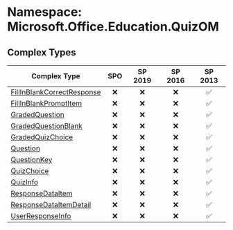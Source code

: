 # Namespace: Microsoft.Office.Education.QuizOM

## Complex Types

Complex Type | SPO | SP 2019 | SP 2016 | SP 2013
----------|:---:|:-------:|:-------:|:-------:
[FillInBlankCorrectResponse](./ComplexTypes/FillInBlankCorrectResponse.md) | ❌ | ❌ | ❌ | ✅
[FillInBlankPromptItem](./ComplexTypes/FillInBlankPromptItem.md) | ❌ | ❌ | ❌ | ✅
[GradedQuestion](./ComplexTypes/GradedQuestion.md) | ❌ | ❌ | ❌ | ✅
[GradedQuestionBlank](./ComplexTypes/GradedQuestionBlank.md) | ❌ | ❌ | ❌ | ✅
[GradedQuizChoice](./ComplexTypes/GradedQuizChoice.md) | ❌ | ❌ | ❌ | ✅
[Question](./ComplexTypes/Question.md) | ❌ | ❌ | ❌ | ✅
[QuestionKey](./ComplexTypes/QuestionKey.md) | ❌ | ❌ | ❌ | ✅
[QuizChoice](./ComplexTypes/QuizChoice.md) | ❌ | ❌ | ❌ | ✅
[QuizInfo](./ComplexTypes/QuizInfo.md) | ❌ | ❌ | ❌ | ✅
[ResponseDataItem](./ComplexTypes/ResponseDataItem.md) | ❌ | ❌ | ❌ | ✅
[ResponseDataItemDetail](./ComplexTypes/ResponseDataItemDetail.md) | ❌ | ❌ | ❌ | ✅
[UserResponseInfo](./ComplexTypes/UserResponseInfo.md) | ❌ | ❌ | ❌ | ✅
